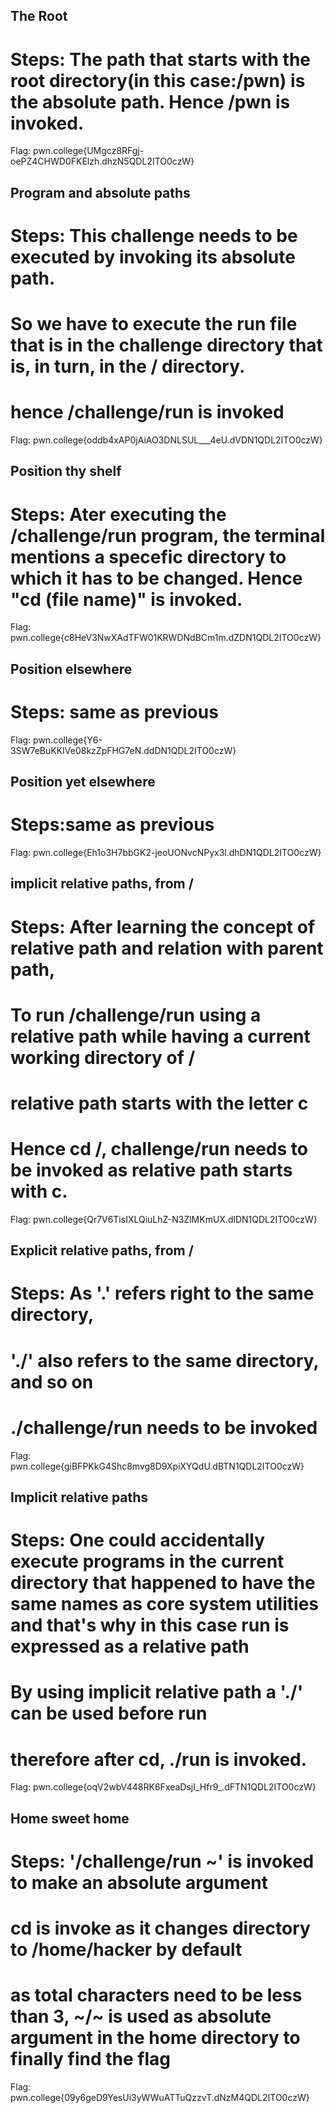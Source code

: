 ## **The Root**
# Steps: The path that starts with the root directory(in this case:/pwn) is the absolute path. Hence /pwn is invoked.
Flag: pwn.college{UMgcz8RFgj-oePZ4CHWD0FKElzh.dhzN5QDL2ITO0czW}
## **Program and absolute paths**
# Steps: This challenge needs to be executed by invoking its absolute path.
# So we have to execute the run file that is in the challenge directory that is, in turn, in the / directory.
# hence /challenge/run is invoked
Flag: pwn.college{oddb4xAP0jAiAO3DNLSUL___4eU.dVDN1QDL2ITO0czW}
## **Position thy shelf**
# Steps: Ater executing the /challenge/run program, the terminal mentions a specefic directory to which it has to be changed. Hence "cd (file name)" is invoked.
Flag: pwn.college{c8HeV3NwXAdTFW01KRWDNdBCm1m.dZDN1QDL2ITO0czW}
## **Position elsewhere**
# Steps: same as previous
Flag: pwn.college{Y6-3SW7eBuKKIVe08kzZpFHG7eN.ddDN1QDL2ITO0czW}
## **Position yet elsewhere**
# Steps:same as previous
Flag: pwn.college{Eh1o3H7bbGK2-jeoUONvcNPyx3l.dhDN1QDL2ITO0czW}
## **implicit relative paths, from /**
# Steps: After learning the concept of relative path and relation with parent path,
# To run /challenge/run using a relative path while having a current working directory of /
# relative path starts with the letter c
# Hence cd /, challenge/run needs to be invoked as relative path starts with c.
Flag: pwn.college{Qr7V6TisIXLQiuLhZ-N3ZlMKmUX.dlDN1QDL2ITO0czW}
## **Explicit relative paths, from /**
# Steps: As '.' refers right to the same directory,
# './' also refers to the same directory, and so on
# ./challenge/run needs to be invoked
Flag: pwn.college{giBFPKkG4Shc8mvg8D9XpiXYQdU.dBTN1QDL2ITO0czW}
## **Implicit relative paths**
# Steps: One could accidentally execute programs in the current directory that happened to have the same names as core system utilities and that's why in this case run is expressed as a relative path
# By using implicit relative path a './' can be used before run
# therefore after cd, ./run is invoked.
Flag: pwn.college{oqV2wbV448RK6FxeaDsjI_Hfr9_.dFTN1QDL2ITO0czW}
## **Home sweet home**
# Steps: '/challenge/run ~' is invoked to make an absolute argument
# cd is invoke as it changes directory to /home/hacker by default
# as total characters need to be less than 3, ~/~ is used as absolute argument in the home directory to finally find the flag
Flag: pwn.college{09y6geD9YesUi3yWWuATTuQzzvT.dNzM4QDL2ITO0czW}

